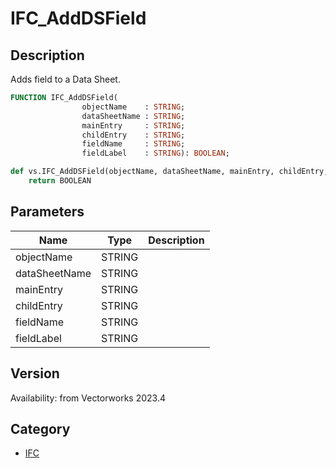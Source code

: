 # IFC_AddDSField

## Description
Adds field to a Data Sheet.

```pascal
FUNCTION IFC_AddDSField(
				objectName    : STRING;
				dataSheetName : STRING;
				mainEntry     : STRING;
				childEntry    : STRING;
				fieldName     : STRING;
				fieldLabel    : STRING): BOOLEAN;
```

```python
def vs.IFC_AddDSField(objectName, dataSheetName, mainEntry, childEntry, fieldName, fieldLabel):
    return BOOLEAN
```

## Parameters
|Name|Type|Description|
|---|---|---|
|objectName|STRING|   |
|dataSheetName|STRING|   |
|mainEntry|STRING|   |
|childEntry|STRING|   |
|fieldName|STRING|   |
|fieldLabel|STRING|   |

## Version
Availability: from Vectorworks 2023.4

## Category
* [IFC](../Categories/IFC.md)
